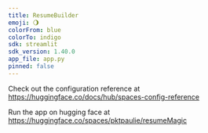 ```yaml
---
title: ResumeBuilder
emoji: 🌖
colorFrom: blue
colorTo: indigo
sdk: streamlit
sdk_version: 1.40.0
app_file: app.py
pinned: false
---
```


Check out the configuration reference at https://huggingface.co/docs/hub/spaces-config-reference

Run the app on hugging face at https://huggingface.co/spaces/pktpaulie/resumeMagic
